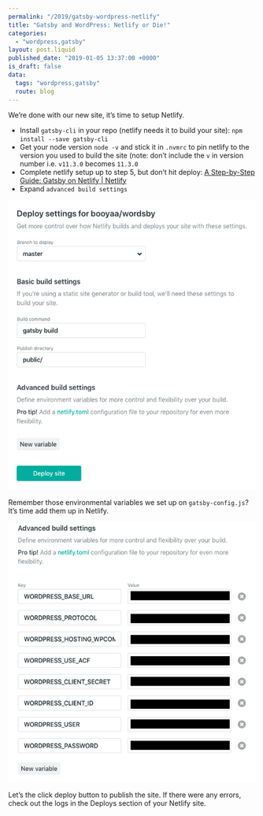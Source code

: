 ```yaml
---
permalink: "/2019/gatsby-wordpress-netlify"
title: "Gatsby and WordPress: Netlify or Die!"
categories:
  - "wordpress,gatsby"
layout: post.liquid
published_date: "2019-01-05 13:37:00 +0000"
is_draft: false
data:
  tags: "wordpress,gatsby"
  route: blog
---
```

We’re done with our new site, it’s time to setup Netlify.

- Install `gatsby-cli` in your repo (netlify needs it to build your site): `npm install --save gatsby-cli`
- Get your node version `node -v` and stick it in `.nvmrc` to pin netlify to the version you used to build the site (note: don’t include the `v` in version number i.e. `v11.3.0` becomes  `11.3.0`
- Complete netlify setup up to step 5, but don’t hit deploy: [A Step-by-Step Guide: Gatsby on Netlify | Netlify](https://www.netlify.com/blog/2016/02/24/a-step-by-step-guide-gatsby-on-netlify/#connecting-to-netlify)
- Expand `advanced build settings`

![Advanced in Netlify](/img/gxw-netlify-1.png)

Remember those environmental variables we set up on `gatsby-config.js`? It’s time add them up in Netlify.

![Environment Variables in Netlify](/img/gxw-netlify-2.png)

Let’s the click deploy button to publish the site. If there were any errors, check out the logs in the Deploys section of your Netlify site.
